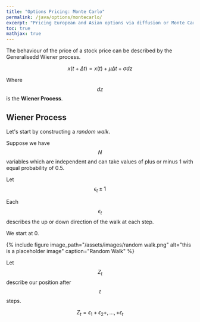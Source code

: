 ```yaml
---
title: "Options Pricing: Monte Carlo"
permalink: /java/options/montecarlo/
excerpt: "Pricing European and Asian options via diffusion or Monte Carlo method"
toc: true
mathjax: true
---
```



The behaviour of the price of a stock price can be described by the Generalisedd Wiener process.

$$
x(t + \Delta t) = x(t) + \mu\Delta t + \sigma dz
$$

Where $$dz$$ is the __Wiener Process__.

## Wiener Process

Let's start by constructing a _random walk_.

Suppose we have $$N$$ variables  which are independent and can take values of plus or minus 1 with equal probability of 0.5.

Let $$\epsilon_t \pm 1$$ 

Each $$\epsilon_t$$ describes the up or down direction of the walk at each step.

We start at 0.

{% include figure image_path="/assets/images/random walk.png" alt="this is a placeholder image" caption="Random Walk" %}

Let $$Z_t$$ describe our position after $$t$$ steps. 

$$
Z_t = \epsilon_1 + \epsilon_2 +,...,+ \epsilon_t
$$




